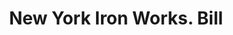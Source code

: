 ---
doi: 10.7916/D8WT05BX
date_other: '1870'
date_other_textual: 1870-1879
form: printed ephemera
genre:
- Invoices
name:
- New York Iron Works
object_in_context_url: https://biggert.cul.columbia.edu/items/view/ave_biggert_01083
subject_hierarchical_geographic:
- New York, New York, United States
subject_name:
- New York Iron Works
title: New York Iron Works. Bill
sort_title: New York Iron Works. Bill
call_number: ave_biggert_01083
coordinates:
- 40.71277777777778,-74.00583333333333
pid: ave_biggert_01083
identifiers: ave_biggert_01083
thumbnail: https://derivativo-3.library.columbia.edu/iiif/2/ldpd:344854/full/!256,256/0/native.jpg
permalink: /biggert/ave_biggert_01083/
layout: iiif-image-page
---